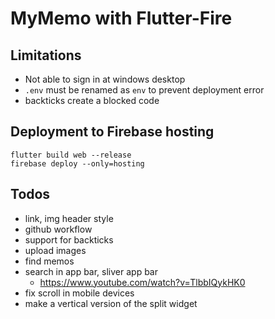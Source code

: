 # MyMemo with Flutter-Fire

## Limitations

- Not able to sign in at windows desktop
- `.env` must be renamed as `env` to prevent deployment error
- backticks create a blocked code

## Deployment to Firebase hosting

```
flutter build web --release
firebase deploy --only=hosting

```

## Todos

- link, img header style
- github workflow
- support for backticks
- upload images
- find memos
- search in app bar, sliver app bar
  - https://www.youtube.com/watch?v=TlbbIQykHK0
- fix scroll in mobile devices
- make a vertical version of the split widget
